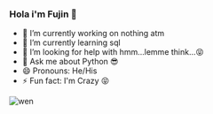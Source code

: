 ### Hola i'm Fujin 👋

- 🔭 I’m currently working on nothing atm
- 🌱 I’m currently learning sql
- 🤔 I’m looking for help with hmm...lemme think...😝
- 💬 Ask me about Python 😎
- 😄 Pronouns: He/His
- ⚡ Fun fact: I'm Crazy 😝 

![wen](https://user-images.githubusercontent.com/45332370/141328040-5ae267ad-61d1-43df-9b41-3dd4224ae707.gif)
